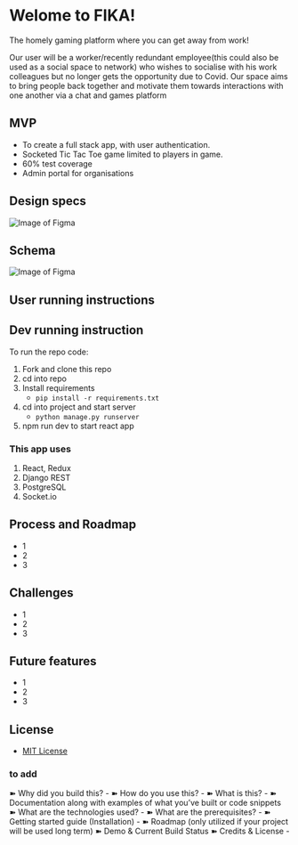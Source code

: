 # Welome to FIKA!
The homely gaming platform where you can get away from work!

Our user will be a worker/recently redundant employee(this could also be used as a social space to network) who wishes to socialise with his work colleagues but no longer gets the opportunity due to Covid. Our space aims to bring people back together and motivate them towards interactions with one another via a chat and games platform

## MVP
* To create a full stack app, with user authentication.
* Socketed Tic Tac Toe game limited to players in game.
* 60% test coverage
* Admin portal for organisations




## Design specs

![Image of Figma](https://github.com/shewitt93/FIKA---Final-Project/blob/master/Screenshot%202020-09-24%20at%2019.55.45.png)

## Schema
![Image of Figma](https://github.com/shewitt93/FIKA---Final-Project/blob/master/Schema.png)



## User running instructions



## Dev running instruction
To run the repo code:
1. Fork and clone this repo
2. cd into repo
3. Install requirements
   - `pip install -r requirements.txt`
4. cd into project and start server
   - `python manage.py runserver` 
5. npm run dev to start react app

### This app uses

1. React, Redux
2. Django REST
3. PostgreSQL
4. Socket.io




## Process and Roadmap
* 1
* 2
* 3

## Challenges
* 1
* 2
* 3

## Future features
* 1
* 2
* 3


## License
- [MIT License](https://opensource.org/licenses/mit-license.php)


### to add
➽ Why did you build this? -
➽ How do you use this? -
➽ What is this? -
➽ Documentation along with examples of what you’ve built or code snippets
➽ What are the technologies used? -
➽ What are the prerequisites? -
➽ Getting started guide (Installation) -
➽ Roadmap (only utilized if your project will be used long term)
➽ Demo & Current Build Status
➽ Credits & License -
